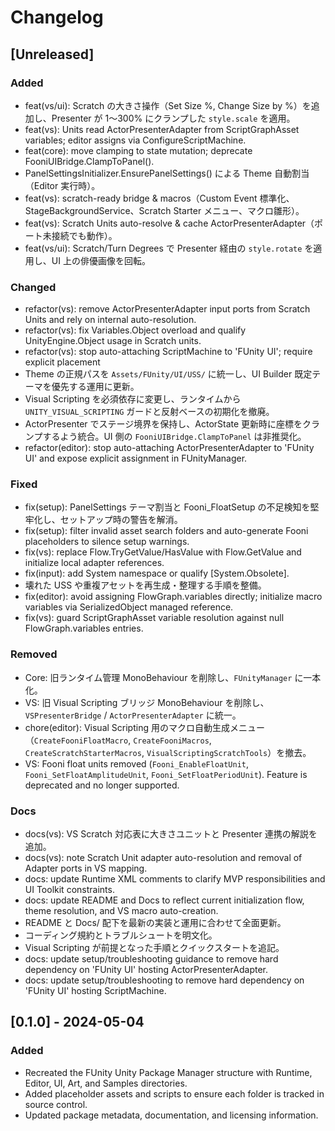 # Changelog

## [Unreleased]
### Added
- feat(vs/ui): Scratch の大きさ操作（Set Size %, Change Size by %）を追加し、Presenter が 1～300% にクランプした `style.scale` を適用。
- feat(vs): Units read ActorPresenterAdapter from ScriptGraphAsset variables; editor assigns via ConfigureScriptMachine.
- feat(core): move clamping to state mutation; deprecate FooniUIBridge.ClampToPanel().
- PanelSettingsInitializer.EnsurePanelSettings() による Theme 自動割当（Editor 実行時）。
- feat(vs): scratch-ready bridge & macros（Custom Event 標準化、StageBackgroundService、Scratch Starter メニュー、マクロ雛形）。
- feat(vs): Scratch Units auto-resolve & cache ActorPresenterAdapter（ポート未接続でも動作）。
- feat(vs/ui): Scratch/Turn Degrees で Presenter 経由の `style.rotate` を適用し、UI 上の俳優画像を回転。

### Changed
- refactor(vs): remove ActorPresenterAdapter input ports from Scratch Units and rely on internal auto-resolution.
- refactor(vs): fix Variables.Object overload and qualify UnityEngine.Object usage in Scratch units.
- refactor(vs): stop auto-attaching ScriptMachine to 'FUnity UI'; require explicit placement
- Theme の正規パスを `Assets/FUnity/UI/USS/` に統一し、UI Builder 既定テーマを優先する運用に更新。
- Visual Scripting を必須依存に変更し、ランタイムから `UNITY_VISUAL_SCRIPTING` ガードと反射ベースの初期化を撤廃。
- ActorPresenter でステージ境界を保持し、ActorState 更新時に座標をクランプするよう統合。UI 側の `FooniUIBridge.ClampToPanel` は非推奨化。
- refactor(editor): stop auto-attaching ActorPresenterAdapter to 'FUnity UI' and expose explicit assignment in FUnityManager.

### Fixed
- fix(setup): PanelSettings テーマ割当と Fooni_FloatSetup の不足検知を堅牢化し、セットアップ時の警告を解消。
- fix(setup): filter invalid asset search folders and auto-generate Fooni placeholders to silence setup warnings.
- fix(vs): replace Flow.TryGetValue/HasValue with Flow.GetValue and initialize local adapter references.
- fix(input): add System namespace or qualify [System.Obsolete].
- 壊れた USS や重複アセットを再生成・整理する手順を整備。
- fix(editor): avoid assigning FlowGraph.variables directly; initialize macro variables via SerializedObject managed reference.
- fix(vs): guard ScriptGraphAsset variable resolution against null FlowGraph.variables entries.

### Removed
- Core: 旧ランタイム管理 MonoBehaviour を削除し、`FUnityManager` に一本化。
- VS: 旧 Visual Scripting ブリッジ MonoBehaviour を削除し、`VSPresenterBridge` / `ActorPresenterAdapter` に統一。
- chore(editor): Visual Scripting 用のマクロ自動生成メニュー（`CreateFooniFloatMacro`, `CreateFooniMacros`, `CreateScratchStarterMacros`, `VisualScriptingScratchTools`）を撤去。
- VS: Fooni float units removed (`Fooni_EnableFloatUnit`, `Fooni_SetFloatAmplitudeUnit`, `Fooni_SetFloatPeriodUnit`). Feature is deprecated and no longer supported.

### Docs
- docs(vs): VS Scratch 対応表に大きさユニットと Presenter 連携の解説を追加。
- docs(vs): note Scratch Unit adapter auto-resolution and removal of Adapter ports in VS mapping.
- docs: update Runtime XML comments to clarify MVP responsibilities and UI Toolkit constraints.
- docs: update README and Docs to reflect current initialization flow, theme resolution, and VS macro auto-creation.
- README と Docs/ 配下を最新の実装と運用に合わせて全面更新。
- コーディング規約とトラブルシュートを明文化。
- Visual Scripting が前提となった手順とクイックスタートを追記。
- docs: update setup/troubleshooting guidance to remove hard dependency on 'FUnity UI' hosting ActorPresenterAdapter.
- docs: update setup/troubleshooting to remove hard dependency on 'FUnity UI' hosting ScriptMachine.

## [0.1.0] - 2024-05-04
### Added
- Recreated the FUnity Unity Package Manager structure with Runtime, Editor, UI, Art, and Samples directories.
- Added placeholder assets and scripts to ensure each folder is tracked in source control.
- Updated package metadata, documentation, and licensing information.
